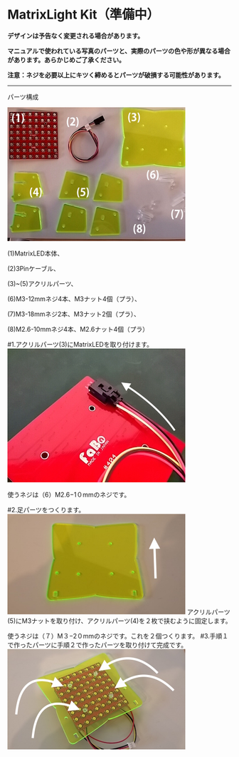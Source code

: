 # MatrixLight Kit（準備中）

**デザインは予告なく変更される場合があります。**

**マニュアルで使われている写真のパーツと、実際のパーツの色や形が異なる場合があります。あらかじめご了承ください。**

**注意：ネジを必要以上にキツく締めるとパーツが破損する可能性があります。**
<hr>

パーツ構成

![](/img/kit/manual/ml01.jpg)

(1)MatrixLED本体、

(2)3Pinケーブル、

(3)~(5)アクリルパーツ、

(6)M3-12mmネジ4本、M3ナット4個（プラ）、

(7)M3-18mmネジ2本、M3ナット2個（プラ）、

(8)M2.6-10mmネジ4本、M2.6ナット4個（プラ）

#1.アクリルパーツ(3)にMatrixLEDを取り付けます。
![](/img/kit/manual/ml02.jpg)

使うネジは（6）M2.6−1０mmのネジです。

#2.足パーツをつくります。
![](/img/kit/manual/ml03.jpg)
アクリルパーツ(5)にM3ナットを取り付け、アクリルパーツ(4)を２枚で挟むように固定します。

使うネジは（７）M３−2０mmのネジです。これを２個つくります。
#3.手順１で作ったパーツに手順２で作ったパーツを取り付けて完成です。
![](/img/kit/manual/ml04.jpg)




